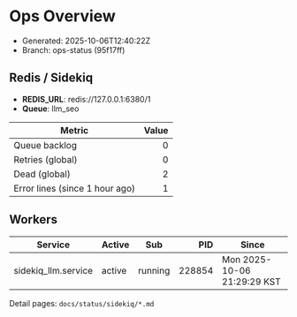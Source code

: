 # Ops Overview

- Generated: 2025-10-06T12:40:22Z
- Branch: ops-status (95f17ff)

## Redis / Sidekiq
- **REDIS_URL**: redis://127.0.0.1:6380/1
- **Queue**: llm_seo

| Metric | Value |
|---|---:|
| Queue backlog | 0 |
| Retries (global) | 0 |
| Dead (global) | 2 |
| Error lines (since 1 hour ago) | 1 |

## Workers
| Service | Active | Sub | PID | Since |
|---|---|---|---:|---|
| sidekiq_llm.service | active | running | 228854 | Mon 2025-10-06 21:29:29 KST |

Detail pages: `docs/status/sidekiq/*.md`
